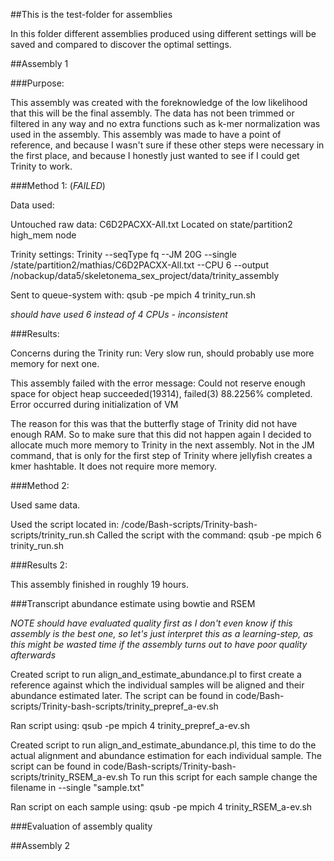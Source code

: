 ##This is the test-folder for assemblies

In this folder different assemblies produced using different settings will be saved and compared to discover the optimal settings.

##Assembly 1

###Purpose:

This assembly was created with the foreknowledge of the low likelihood that this will be the final assembly. The data has not been trimmed or filtered in any way and no extra functions such as k-mer normalization was used in the assembly. This assembly was made to have a point of reference, and because I wasn't sure if these other steps were necessary in the first place, and because I honestly just wanted to see if I could get Trinity to work.


###Method 1: (*FAILED*)

Data used:

Untouched raw data: 
C6D2PACXX-All.txt
Located on state/partition2 	high_mem node

Trinity settings:
Trinity --seqType fq --JM 20G --single /state/partition2/mathias/C6D2PACXX-All.txt
 --CPU 6 --output /nobackup/data5/skeletonema_sex_project/data/trinity_assembly

Sent to queue-system with:
qsub -pe mpich 4 trinity_run.sh

_should have used 6 instead of 4 CPUs - inconsistent_

###Results:

Concerns during the Trinity run: Very slow run, should probably use more memory for next one.

This assembly failed with the error message:
Could not reserve enough space for object heap
succeeded(19314), failed(3)   88.2256% completed.    Error occurred during initialization of VM

The reason for this was that the butterfly stage of Trinity did not have enough RAM. So to make sure that this did not happen again I decided to allocate much more memory to Trinity in the next assembly. Not in the JM command, that is only for the first step of Trinity where jellyfish creates a kmer hashtable. It does not require more memory.

###Method 2:

Used same data.

Used the script located in:
/code/Bash-scripts/Trinity-bash-scripts/trinity_run.sh
Called the script with the command:
qsub -pe mpich 6 trinity_run.sh


###Results 2:

This assembly finished in roughly 19 hours.

###Transcript abundance estimate using bowtie and RSEM

_*NOTE* should have evaluated quality first as I don't even know if this assembly is the best one, so let's just interpret this as a learning-step, as this might be wasted time if the assembly turns out to have poor quality afterwards_

Created script to run align_and_estimate_abundance.pl to first create a reference against which the individual samples will be aligned and their abundance estimated later.
The script can be found in code/Bash-scripts/Trinity-bash-scripts/trinity_prepref_a-ev.sh

Ran script using:
qsub -pe mpich 4 trinity_prepref_a-ev.sh

Created script to run align_and_estimate_abundance.pl, this time to do the actual alignment and abundance estimation for each individual sample. 
The script can be found in code/Bash-scripts/Trinity-bash-scripts/trinity_RSEM_a-ev.sh
To run this script for each sample change the filename in --single "sample.txt"

Ran script on each sample using:
qsub -pe mpich 4 trinity_RSEM_a-ev.sh

###Evaluation of assembly quality








##Assembly 2

